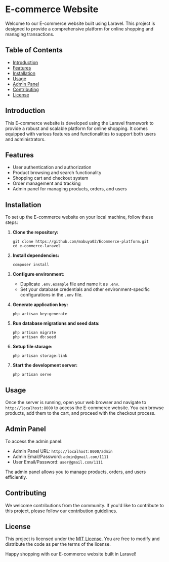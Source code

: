 
# E-commerce Website 

Welcome to our E-commerce website built using Laravel. This project is designed to provide a comprehensive platform for online shopping and managing transactions. 

## Table of Contents

- [Introduction](#introduction)
- [Features](#features)
- [Installation](#installation)
- [Usage](#usage)
- [Admin Panel](#admin-panel)
- [Contributing](#contributing)
- [License](#license)

## Introduction

This E-commerce website is developed using the Laravel framework to provide a robust and scalable platform for online shopping. It comes equipped with various features and functionalities to support both users and administrators.

## Features

- User authentication and authorization
- Product browsing and search functionality
- Shopping cart and checkout system
- Order management and tracking
- Admin panel for managing products, orders, and users

## Installation

To set up the E-commerce website on your local machine, follow these steps:

1. **Clone the repository:**
   ```
   git clone https://github.com/mabuya02/Ecommerce-platform.git
   cd e-commerce-laravel
   ```

2. **Install dependencies:**
   ```
   composer install
   ```

3. **Configure environment:**
   - Duplicate `.env.example` file and name it as `.env`.
   - Set your database credentials and other environment-specific configurations in the `.env` file.

4. **Generate application key:**
   ```
   php artisan key:generate
   ```

5. **Run database migrations and seed data:**
   ```
   php artisan migrate
   php artisan db:seed
   ```

6. **Setup file storage:**
   ```
   php artisan storage:link
   ```

7. **Start the development server:**
   ```
   php artisan serve
   ```

## Usage

Once the server is running, open your web browser and navigate to `http://localhost:8000` to access the E-commerce website. You can browse products, add them to the cart, and proceed with the checkout process.

## Admin Panel

To access the admin panel:

- Admin Panel URL: `http://localhost:8000/admin`
- Admin Email/Password: `admin@gmail.com/1111`
- User Email/Password: `user@gmail.com/1111`

The admin panel allows you to manage products, orders, and users efficiently.

## Contributing

We welcome contributions from the community. If you'd like to contribute to this project, please follow our [contribution guidelines](CONTRIBUTING.md).

## License

This project is licensed under the [MIT License](LICENSE). You are free to modify and distribute the code as per the terms of the license.

Happy shopping with our E-commerce website built in Laravel!

